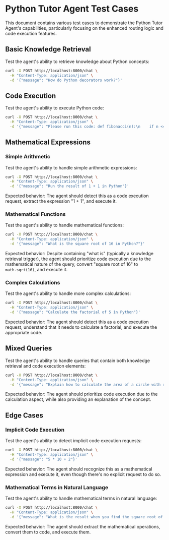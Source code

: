# Python Tutor Agent Test Cases

This document contains various test cases to demonstrate the Python Tutor Agent's capabilities, particularly focusing on the enhanced routing logic and code execution features.

## Basic Knowledge Retrieval

Test the agent's ability to retrieve knowledge about Python concepts:

```bash
curl -X POST http://localhost:8000/chat \
  -H "Content-Type: application/json" \
  -d '{"message": "How do Python decorators work?"}'
```

## Code Execution

Test the agent's ability to execute Python code:

```bash
curl -X POST http://localhost:8000/chat \
  -H "Content-Type: application/json" \
  -d '{"message": "Please run this code: def fibonacci(n):\n    if n <= 1:\n        return n\n    else:\n        return fibonacci(n-1) + fibonacci(n-2)\n\nprint(fibonacci(10))"}'
```

## Mathematical Expressions

### Simple Arithmetic

Test the agent's ability to handle simple arithmetic expressions:

```bash
curl -X POST http://localhost:8000/chat \
  -H "Content-Type: application/json" \
  -d '{"message": "Run the result of 1 + 1 in Python"}'
```

Expected behavior: The agent should detect this as a code execution request, extract the expression "1 + 1", and execute it.

### Mathematical Functions

Test the agent's ability to handle mathematical functions:

```bash
curl -X POST http://localhost:8000/chat \
  -H "Content-Type: application/json" \
  -d '{"message": "What is the square root of 16 in Python?"}'
```

Expected behavior: Despite containing "what is" (typically a knowledge retrieval trigger), the agent should prioritize code execution due to the mathematical nature of the query, convert "square root of 16" to `math.sqrt(16)`, and execute it.

### Complex Calculations

Test the agent's ability to handle more complex calculations:

```bash
curl -X POST http://localhost:8000/chat \
  -H "Content-Type: application/json" \
  -d '{"message": "Calculate the factorial of 5 in Python"}'
```

Expected behavior: The agent should detect this as a code execution request, understand that it needs to calculate a factorial, and execute the appropriate code.

## Mixed Queries

Test the agent's ability to handle queries that contain both knowledge retrieval and code execution elements:

```bash
curl -X POST http://localhost:8000/chat \
  -H "Content-Type: application/json" \
  -d '{"message": "Explain how to calculate the area of a circle with radius 5 in Python"}'
```

Expected behavior: The agent should prioritize code execution due to the calculation aspect, while also providing an explanation of the concept.

## Edge Cases

### Implicit Code Execution

Test the agent's ability to detect implicit code execution requests:

```bash
curl -X POST http://localhost:8000/chat \
  -H "Content-Type: application/json" \
  -d '{"message": "5 * 10 + 2"}'
```

Expected behavior: The agent should recognize this as a mathematical expression and execute it, even though there's no explicit request to do so.

### Mathematical Terms in Natural Language

Test the agent's ability to handle mathematical terms in natural language:

```bash
curl -X POST http://localhost:8000/chat \
  -H "Content-Type: application/json" \
  -d '{"message": "What is the result when you find the square root of 25 and then add 3 to it?"}'
```

Expected behavior: The agent should extract the mathematical operations, convert them to code, and execute them.
